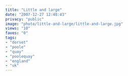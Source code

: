 ```yaml
---
title: "Little and large"
date: "2007-12-27 12:48:43"
privacy: "public"
image: "photo/little-and-large/little-and-large.jpg"
views: "10"
faves: "0"
tags:
- "dorset"
- "poole"
- "quay"
- "poolequay"
- "england"
- "uk"
---
```


